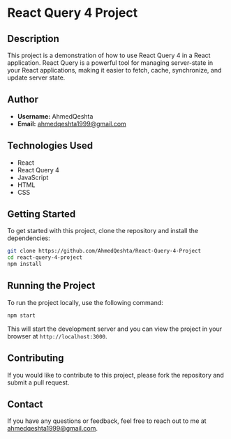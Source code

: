 # React Query 4 Project

## Description

This project is a demonstration of how to use React Query 4 in a React application. React Query is a powerful tool for managing server-state in your React applications, making it easier to fetch, cache, synchronize, and update server state.

## Author

- **Username:** AhmedQeshta
- **Email:** ahmedqeshta1999@gmail.com

## Technologies Used

- React
- React Query 4
- JavaScript
- HTML
- CSS

## Getting Started

To get started with this project, clone the repository and install the dependencies:

```bash
git clone https://github.com/AhmedQeshta/React-Query-4-Project
cd react-query-4-project
npm install
```

## Running the Project

To run the project locally, use the following command:

```bash
npm start
```

This will start the development server and you can view the project in your browser at `http://localhost:3000`.

## Contributing

If you would like to contribute to this project, please fork the repository and submit a pull request.

## Contact

If you have any questions or feedback, feel free to reach out to me at ahmedqeshta1999@gmail.com.
